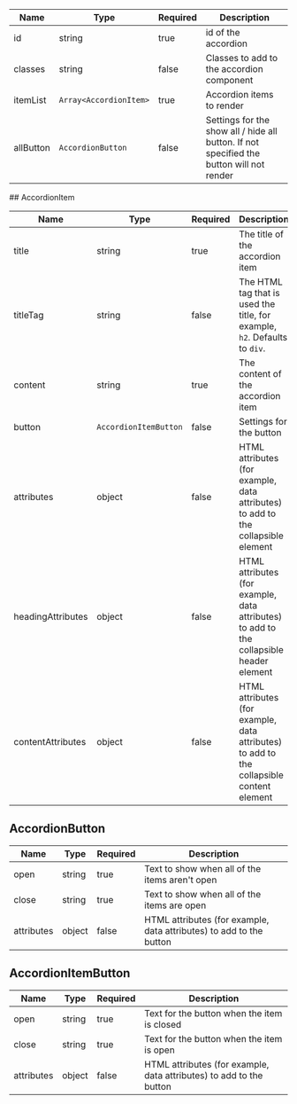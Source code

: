 | Name      | Type                   | Required | Description                                                                              |
| --------- | ---------------------- | -------- | ---------------------------------------------------------------------------------------- |
| id        | string                 | true     | id of the accordion                                                                      |
| classes   | string                 | false    | Classes to add to the accordion component                                                |
| itemList  | `Array<AccordionItem>` | true     | Accordion items to render                                                                |
| allButton | `AccordionButton`      | false    | Settings for the show all / hide all button. If not specified the button will not render |

## AccordionItem

| Name              | Type                  | Required | Description                                                                              |
| ----------------- | --------------------- | -------- | ---------------------------------------------------------------------------------------- |
| title             | string                | true     | The title of the accordion item                                                          |
| titleTag          | string                | false    | The HTML tag that is used the title, for example, `h2`. Defaults to `div`.               |
| content           | string                | true     | The content of the accordion item                                                        |
| button            | `AccordionItemButton` | false    | Settings for the button                                                                  |
| attributes        | object                | false    | HTML attributes (for example, data attributes) to add to the collapsible element         |
| headingAttributes | object                | false    | HTML attributes (for example, data attributes) to add to the collapsible header element  |
| contentAttributes | object                | false    | HTML attributes (for example, data attributes) to add to the collapsible content element |

## AccordionButton

| Name       | Type   | Required | Description                                                         |
| ---------- | ------ | -------- | ------------------------------------------------------------------- |
| open       | string | true     | Text to show when all of the items aren't open                      |
| close      | string | true     | Text to show when all of the items are open                         |
| attributes | object | false    | HTML attributes (for example, data attributes) to add to the button |

## AccordionItemButton

| Name       | Type   | Required | Description                                                         |
| ---------- | ------ | -------- | ------------------------------------------------------------------- |
| open       | string | true     | Text for the button when the item is closed                         |
| close      | string | true     | Text for the button when the item is open                           |
| attributes | object | false    | HTML attributes (for example, data attributes) to add to the button |
